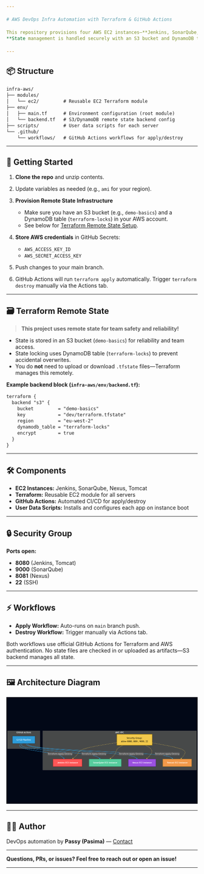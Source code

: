```yaml
---

# AWS DevOps Infra Automation with Terraform & GitHub Actions

This repository provisions four AWS EC2 instances—**Jenkins, SonarQube, Nexus, Tomcat**—using reusable Terraform modules, user data scripts, and GitHub Actions CI/CD.
**State management is handled securely with an S3 bucket and DynamoDB table for state locking.**

---
```


## 📦 Structure

```text
infra-aws/
├── modules/
│   └── ec2/         # Reusable EC2 Terraform module
├── env/
│   ├── main.tf      # Environment configuration (root module)
│   └── backend.tf   # S3/DynamoDB remote state backend config
├── scripts/         # User data scripts for each server
└── .github/
    └── workflows/   # GitHub Actions workflows for apply/destroy
```

---

## 🚀 Getting Started

1. **Clone the repo** and unzip contents.
2. Update variables as needed (e.g., `ami` for your region).
3. **Provision Remote State Infrastructure**

   * Make sure you have an S3 bucket (e.g., `demo-basics`) and a DynamoDB table (`terraform-locks`) in your AWS account.
   * See below for [Terraform Remote State Setup](#-terraform-remote-state).
4. **Store AWS credentials** in GitHub Secrets:

   * `AWS_ACCESS_KEY_ID`
   * `AWS_SECRET_ACCESS_KEY`
5. Push changes to your main branch.
6. GitHub Actions will run `terraform apply` automatically.
   Trigger `terraform destroy` manually via the Actions tab.

---

## 🗃️ Terraform Remote State

> **This project uses remote state for team safety and reliability!**

* State is stored in an S3 bucket (`demo-basics`) for reliability and team access.
* State locking uses DynamoDB table (`terraform-locks`) to prevent accidental overwrites.
* You do **not** need to upload or download `.tfstate` files—Terraform manages this remotely.

**Example backend block (`infra-aws/env/backend.tf`):**

```hcl
terraform {
  backend "s3" {
    bucket         = "demo-basics"
    key            = "dev/terraform.tfstate"
    region         = "eu-west-2"
    dynamodb_table = "terraform-locks"
    encrypt        = true
  }
}
```

---

## 🛠️ Components

* **EC2 Instances:** Jenkins, SonarQube, Nexus, Tomcat
* **Terraform:** Reusable EC2 module for all servers
* **GitHub Actions:** Automated CI/CD for apply/destroy
* **User Data Scripts:** Installs and configures each app on instance boot

---

## 🔒 Security Group

**Ports open:**

* **8080** (Jenkins, Tomcat)
* **9000** (SonarQube)
* **8081** (Nexus)
* **22** (SSH)

---

## ⚡ Workflows

* **Apply Workflow:** Auto-runs on `main` branch push.
* **Destroy Workflow:** Trigger manually via Actions tab.

Both workflows use official GitHub Actions for Terraform and AWS authentication.
No state files are checked in or uploaded as artifacts—S3 backend manages all state.

---

## 🖼️ Architecture Diagram

![Architecture Diagram](image.png)

---

## 🧑‍💻 Author

DevOps automation by **Passy (Pasima)** — [Contact](https://www.linkedin.com/in/your-link-here)

---

**Questions, PRs, or issues? Feel free to reach out or open an issue!**

---


